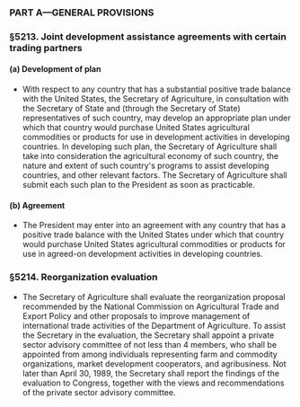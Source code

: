 ### PART A—GENERAL PROVISIONS

### §5213. Joint development assistance agreements with certain trading partners
#### (a) Development of plan
* With respect to any country that has a substantial positive trade balance with the United States, the Secretary of Agriculture, in consultation with the Secretary of State and (through the Secretary of State) representatives of such country, may develop an appropriate plan under which that country would purchase United States agricultural commodities or products for use in development activities in developing countries. In developing such plan, the Secretary of Agriculture shall take into consideration the agricultural economy of such country, the nature and extent of such country's programs to assist developing countries, and other relevant factors. The Secretary of Agriculture shall submit each such plan to the President as soon as practicable.

#### (b) Agreement
* The President may enter into an agreement with any country that has a positive trade balance with the United States under which that country would purchase United States agricultural commodities or products for use in agreed-on development activities in developing countries.

### §5214. Reorganization evaluation
* The Secretary of Agriculture shall evaluate the reorganization proposal recommended by the National Commission on Agricultural Trade and Export Policy and other proposals to improve management of international trade activities of the Department of Agriculture. To assist the Secretary in the evaluation, the Secretary shall appoint a private sector advisory committee of not less than 4 members, who shall be appointed from among individuals representing farm and commodity organizations, market development cooperators, and agribusiness. Not later than April 30, 1989, the Secretary shall report the findings of the evaluation to Congress, together with the views and recommendations of the private sector advisory committee.